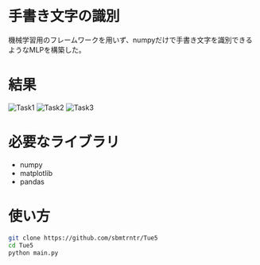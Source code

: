# 手書き文字の識別

機械学習用のフレームワークを用いず、numpyだけで手書き文字を識別できるようなMLPを構築した。

# 結果

![Task1](https://github.com/sbmtrntr/Tue5/assets/97890981/27ace8ff-1a79-4b71-a62c-54625fde2156)
![Task2](https://github.com/sbmtrntr/Tue5/assets/97890981/767ccfce-9a90-4f18-b1e4-50ea76aee124)
![Task3](https://github.com/sbmtrntr/Tue5/assets/97890981/650722d8-dae1-4ac5-b60c-4825a13e8e46)

# 必要なライブラリ

* numpy
* matplotlib
* pandas

# 使い方

```bash
git clone https://github.com/sbmtrntr/Tue5
cd Tue5
python main.py
```
